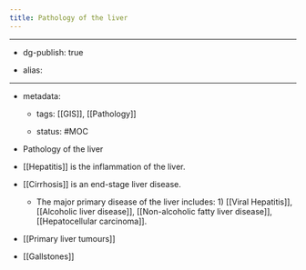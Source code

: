```yaml
---
title: Pathology of the liver
---
```


- --

- dg-publish: true

- alias:

- --

- metadata:
	 - tags: [[GIS]], [[Pathology]]

	 - status: #MOC 

- Pathology of the liver

- [[Hepatitis]] is the inflammation of the liver.

- [[Cirrhosis]] is an end-stage liver disease.
	 - The major primary disease of the liver includes: 1) [[Viral Hepatitis]], [[Alcoholic liver disease]], [[Non-alcoholic fatty liver disease]], [[Hepatocellular carcinoma]].

- [[Primary liver tumours]] 

- [[Gallstones]]
